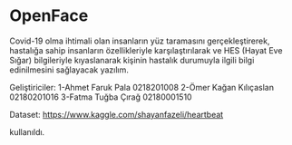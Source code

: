 # OpenFace
Covid-19 olma ihtimali olan insanların yüz taramasını gerçekleştirerek, hastalığa sahip insanların özellikleriyle karşılaştırılarak ve HES (Hayat Eve Sığar) bilgileriyle kıyaslanarak kişinin hastalık durumuyla ilgili bilgi edinilmesini sağlayacak yazılım.

Geliştiriciler:
1-Ahmet Faruk Pala 0218201008 
2-Ömer Kağan Kılıçaslan 02180201016
3-Fatma Tuğba Çırağ 02180001510


Dataset: 
https://www.kaggle.com/shayanfazeli/heartbeat


kullanıldı. 
